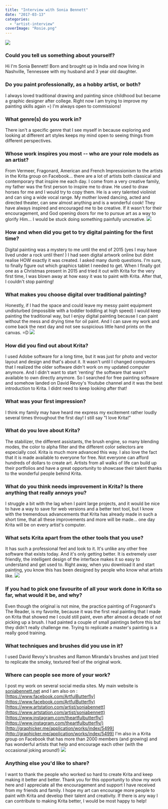 ```yaml
---
title: "Interview with Sonia Bennett"
date: "2017-03-13"
categories: 
  - "artist-interview"
coverImage: "Rosie.png"
---
```


![](/images/posts/2017/GirlinARedSari.png)

### Could you tell us something about yourself?

Hi I'm Sonia Bennett! Born and brought up in India and now living in Nashville, Tennessee with my husband and 3 year old daughter.

### Do you paint professionally, as a hobby artist, or both?

I always loved traditional drawing and painting since childhood but became a graphic designer after college. Right now I am trying to improve my painting skills again =) I'm always open to commissions!

### What genre(s) do you work in?

There isn't a specific genre that I see myself in because exploring and looking at different art styles keeps my mind open to seeing things from different perspectives.

### Whose work inspires you most -- who are your role models as an artist?

From Vermeer, Fragonard, American and French Impressionism to the artists in the Krita group on Facebook... there are a lot of artists both classical and contemporary that inspire me each day. I come from a very creative family, my father was the first person to inspire me to draw. He used to draw horses for me and I would try to copy them. He is a very talented violinist and can sing a wide vocal range. My mother loved dancing, acted and directed theater, can sew almost anything and is a wonderful cook! They have always inspired and encouraged me to be creative. If it wasn't for their encouragement, and God opening doors for me to pursue art as a way to glorify Him... I would be stuck doing something painfully uncreative. ![](/images/posts/2017/Cavern.jpg)

### How and when did you get to try digital painting for the first time?

Digital painting was a mystery to me until the end of 2015 (yes I may have lived under a rock until then! ) I had seen digital artwork online but didnt realise HOW exactly it was created. I asked many dumb questions. I'm sure, to finally figure out which graphics tablet I needed to get. When I finally got one as a Christmas present in 2015 and tried it out with Krita for the very first time, I was blown away at how easy it was to paint with Krita. After that, I couldn't stop painting!

### What makes you choose digital over traditional painting?

Honestly, if I had the space and could leave my messy paint equipment undisturbed (impossible with a toddler toddling at high speed) I would keep painting the traditional way, but I enjoy digital painting because I can paint without the mess and drying time for oil paint. And I can save my work and come back the next day and not see suspicious little hand prints on the canvas. =D ![](/images/posts/2017/Rosie.png)

### How did you find out about Krita?

I used Adobe software for a long time, but it was just for photo and vector layout and design and that's about it. It wasn't until I changed computers that I realized the older software didn't work on my updated computer anymore. And I didn't want to start 'renting' the software that wasn't available to own directly anymore. So I searched for free painting software and somehow landed on David Revoy's Youtube channel and it was the best introduction to Krita. I didnt need to keep looking after that!

### What was your first impression?

I think my family may have heard me express my excitement rather loudly several times throughout the first day! I still say "I love Krita!"

### What do you love about Krita?

The stabilizer, the different assistants, the brush engine, so many blending modes, the color to alpha filter and the different color selectors are especially cool. Krita is much more advanced this way. I also love the fact that it is made available to everyone for free. Not everyone can afford hundreds of dollars to create art. Artists from all walks of life can build up their portfolios and have a great opportunity to showcase their talent thanks to the wonderful people behind Krita.

### What do you think needs improvement in Krita? Is there anything that really annoys you?

I struggle a bit with the lag when I paint large projects, and it would be nice to have a way to save for web versions and a better text tool, but I know with the tremendous advancements that Krita has already made in such a short time, that all these improvements and more will be made... one day Krita will be on every artist's computer.

### What sets Krita apart from the other tools that you use?

It has such a professional feel and look to it. It's unlike any other free software that exists today. And it's only getting better. It is extremely user friendly, the intelligent design of the interface makes it so easy to understand and get used to. Right away, when you download it and start painting, you know this has been designed by people who know what artists like. ![](/images/posts/2017/fragonardPractice.png)

### If you had to pick one favourite of all your work done in Krita so far, what would it be, and why?

Even though the original is not mine, the practice painting of Fragonard's The Reader, is my favorite, because it was the first real painting that I made on Krita that showed me I could still paint, even after almost a decade of not picking up a brush. I had painted a couple of small paintings before this but they didn't really challenge me. Trying to replicate a master's painting is a really good training.

### What techniques and brushes did you use in it?

I used David Revoy's brushes and Ramon Miranda's brushes and just tried to replicate the smoky, textured feel of the original work.

### Where can people see more of your work?

I post my work on several social media sites. My main website is [soniabennett.net](http://soniabennett.net) and I am also on : [https://www.facebook.com/ArtfulButterfly](https://www.facebook.com/ArtfulButterfly) [https://www.artstation.com/artist/soniabennett](https://www.artstation.com/artist/soniabennett) [https://www.instagram.com/theartfulbutterfly/](https://www.instagram.com/theartfulbutterfly/) [http://graphicker.me/application/works/index/5499](http://graphicker.me/application/works/index/5499) I'm also in a Krita group on Facebook that has more than 2000 members (and growing) and has wonderful artists that help and encourage each other (with the occasional joking around!) ![](/images/posts/2017/dragonfly.png)

### Anything else you'd like to share?

I want to thank the people who worked so hard to create Krita and keep making it better and better. Thank you for this opportunity to show my work here and I appreciate all the encouragement and support I have received from my friends and family. I hope my art can encourage more people to paint with Krita and develop their talent and creativity. If there is any way I can contribute to making Krita better, I would be most happy to help!
